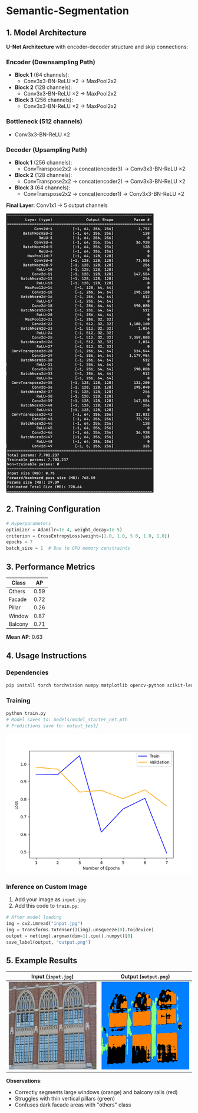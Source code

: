 # Semantic-Segmentation

## 1. Model Architecture
**U-Net Architecture** with encoder-decoder structure and skip connections:

### Encoder (Downsampling Path)
- **Block 1** (64 channels):
  - Conv3x3-BN-ReLU ×2 → MaxPool2x2
- **Block 2** (128 channels):
  - Conv3x3-BN-ReLU ×2 → MaxPool2x2
- **Block 3** (256 channels):
  - Conv3x3-BN-ReLU ×2 → MaxPool2x2

### Bottleneck (512 channels)
- Conv3x3-BN-ReLU ×2

### Decoder (Upsampling Path)
- **Block 1** (256 channels):
  - ConvTranspose2x2 → concat(encoder3) → Conv3x3-BN-ReLU ×2
- **Block 2** (128 channels):
  - ConvTranspose2x2 → concat(encoder2) → Conv3x3-BN-ReLU ×2
- **Block 3** (64 channels):
  - ConvTranspose2x2 → concat(encoder1) → Conv3x3-BN-ReLU ×2

**Final Layer**: Conv1x1 → 5 output channels

<img src="./model_architecture.png" width="400" />

## 2. Training Configuration
```python
# Hyperparameters
optimizer = Adam(lr=1e-4, weight_decay=1e-5)
criterion = CrossEntropyLoss(weight=[1.0, 1.0, 5.0, 1.0, 1.0])
epochs = 7
batch_size = 1  # Due to GPU memory constraints
```

## 3. Performance Metrics
| Class     | AP    |
|-----------|-------|
| Others    | 0.59  |
| Facade    | 0.72  |
| Pillar    | 0.26  |
| Window    | 0.87  |
| Balcony   | 0.71  |
**Mean AP**: 0.63

## 4. Usage Instructions

### Dependencies
```bash
pip install torch torchvision numpy matplotlib opencv-python scikit-learn pypng colormap
```

### Training
```bash
python train.py
# Model saves to: models/model_starter_net.pth
# Predictions save to: output_test/
```

![Train Loss vs. Validation Loss](./trainloss_valloss.png)

### Inference on Custom Image
1. Add your image as `input.jpg`
2. Add this code to `train.py`:
```python
# After model loading
img = cv2.imread("input.jpg")
img = transforms.ToTensor()(img).unsqueeze(0).to(device)
output = net(img).argmax(dim=1).cpu().numpy()[0]
save_label(output, "output.png")
```

## 5. Example Results
**Input** (`input.jpg`)          | **Output** (`output.png`)
:-------------------------:|:-------------------------:
![Input Image](input.jpg)  | ![Output Mask](output.png)

**Observations**:
- Correctly segments large windows (orange) and balcony rails (red)
- Struggles with thin vertical pillars (green)
- Confuses dark facade areas with "others" class